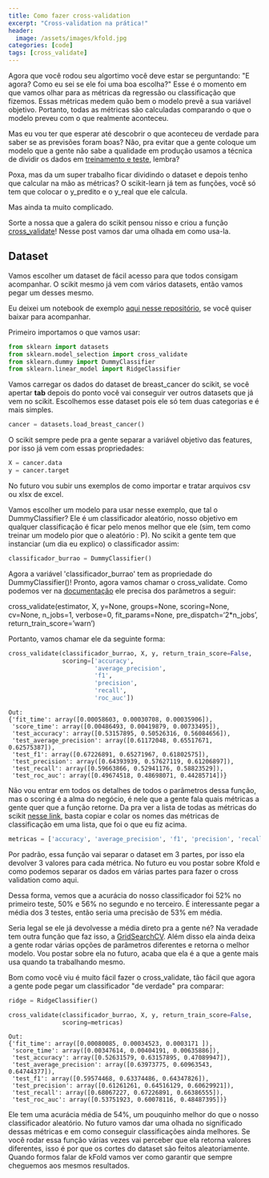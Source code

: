 ```yaml
---
title: Como fazer cross-validation
excerpt: "Cross-validation na prática!"
header:
  image: /assets/images/kfold.jpg
categories: [code]
tags: [cross_validate]
---
```


Agora que você rodou seu algortimo você deve estar se perguntando: "E agora? Como eu sei se ele foi uma boa escolha?"
Esse é o momento em que vamos olhar para as métricas da regressão ou classificação que fizemos. 
Essas métricas medem quão bem o modelo prevê a sua variável objetivo. 
Portanto, todas as métricas são calculadas comparando o que o modelo preveu com o que realmente aconteceu.

Mas eu vou ter que esperar até descobrir o que aconteceu de verdade para saber se as previsões foram boas?
Não, pra evitar que a gente coloque um modelo que a gente não sabe a qualidade em produção usamos a técnica de dividir
os dados em [treinamento e teste][blog_train_test], lembra?

Poxa, mas da um super trabalho ficar dividindo o dataset e depois tenho que calcular na mão as métricas?
O scikit-learn já tem as funções, você só tem que colocar o y_predito e o y_real que ele calcula.

Mas ainda ta muito complicado.

Sorte a nossa que a galera do scikit pensou nisso e criou a função [cross_validate][cross_validate]! 
Nesse post vamos dar uma olhada em como usa-la.

## Dataset

Vamos escolher um dataset de fácil acesso para que todos consigam acompanhar.
O scikit mesmo já vem com vários datasets, então vamos pegar um desses mesmo.

Eu deixei um notebook de exemplo [aqui nesse repositório][repo_exemplo], se você quiser baixar para acompanhar.

Primeiro importamos o que vamos usar:
```python
from sklearn import datasets
from sklearn.model_selection import cross_validate
from sklearn.dummy import DummyClassifier
from sklearn.linear_model import RidgeClassifier
```
Vamos carregar os dados do dataset de breast_cancer do scikit, se você apertar **tab** depois do ponto você vai conseguir ver outros datasets que já vem no scikit. Escolhemos esse dataset pois ele só tem duas categorias e é mais simples.

```python
cancer = datasets.load_breast_cancer()
```
O scikit sempre pede pra a gente separar a variável objetivo das features, por isso já vem com essas propriedades:
```python
X = cancer.data
y = cancer.target
```
No futuro vou subir uns exemplos de como importar e tratar arquivos csv ou xlsx de excel.

Vamos escolher um modelo para usar nesse exemplo, que tal o DummyClassifier? Ele é um classificador aleatório, nosso objetivo em qualquer classificação é ficar pelo menos melhor que ele (sim, tem como treinar um modelo pior que o aleatório : P). No scikit a gente tem que instanciar (um dia eu explico) o classificador assim:


```python
classificador_burrao = DummyClassifier()
```

Agora a variável 'classificador_burrao' tem as propriedade do DummyClassifier()! Pronto, agora vamos chamar o cross_validate. Como podemos ver na [documentação](http://scikit-learn.org/stable/modules/generated/sklearn.model_selection.cross_validate.html) ele precisa dos parâmetros a seguir:

cross_validate(estimator, X, y=None, groups=None, scoring=None, cv=None, n_jobs=1, verbose=0, fit_params=None, pre_dispatch=‘2*n_jobs’, return_train_score=’warn’)

Portanto, vamos chamar ele da seguinte forma:


```python
cross_validate(classificador_burrao, X, y, return_train_score=False,
               scoring=['accuracy',
                        'average_precision',
                        'f1',
                        'precision',
                        'recall',
                        'roc_auc'])
```

```
Out:
{'fit_time': array([0.00058603, 0.00030708, 0.00035906]),
 'score_time': array([0.00486493, 0.00419879, 0.00733495]),
 'test_accuracy': array([0.53157895, 0.50526316, 0.56084656]),
 'test_average_precision': array([0.61172048, 0.65517671, 0.62575387]),
 'test_f1': array([0.67226891, 0.65271967, 0.61802575]),
 'test_precision': array([0.64393939, 0.57627119, 0.61206897]),
 'test_recall': array([0.59663866, 0.52941176, 0.58823529]),
 'test_roc_auc': array([0.49674518, 0.48698071, 0.44285714])}
```

Não vou entrar em todos os detalhes de todos o parâmetros dessa função, mas o scoring é a alma do negócio, é nele que a gente fala quais métricas a gente quer que a função retorne. Da pra ver a lista de todas as métricas do scikit [nesse link](http://scikit-learn.org/stable/modules/model_evaluation.html#scoring-parameter), basta copiar e colar os nomes das métricas de classificação em uma lista, que foi o que eu fiz acima.

```python
metricas = ['accuracy', 'average_precision', 'f1', 'precision', 'recall', 'roc_auc']
```

Por padrão, essa função vai separar o dataset em 3 partes, por isso ela devolver 3 valores para cada métrica. No futuro eu vou postar sobre Kfold e como podemos separar os dados em várias partes para fazer o cross validation como aqui.

Dessa forma, vemos que a acurácia do nosso classificador foi 52% no primeiro teste, 50% e 56% no segundo e no terceiro. É interessante pegar a média dos 3 testes, então seria uma precisão de 53% em média.

Seria legal se ele já devolvesse a média direto pra a gente né? Na veradade tem outra função que faz isso, a [GridSearchCV](http://scikit-learn.org/stable/modules/generated/sklearn.model_selection.GridSearchCV.html). Além disso ela ainda deixa a gente rodar várias opções de  parâmetros diferentes e retorna o melhor modelo. Vou postar sobre ela no futuro, acaba que ela é a que a gente mais usa quando ta trabalhando mesmo.

Bom como você viu é muito fácil fazer o cross_validate, tão fácil que agora a gente pode pegar um classificador "de verdade" pra comparar:

```python
ridge = RidgeClassifier()
```

```python
cross_validate(classificador_burrao, X, y, return_train_score=False,
               scoring=metricas)
```

```
Out:
{'fit_time': array([0.00080085, 0.00034523, 0.0003171 ]),
 'score_time': array([0.00347614, 0.00404191, 0.00635886]),
 'test_accuracy': array([0.52631579, 0.63157895, 0.47089947]),
 'test_average_precision': array([0.63973775, 0.60963543, 0.64744377]),
 'test_f1': array([0.59574468, 0.63374486, 0.64347826]),
 'test_precision': array([0.61261261, 0.64516129, 0.60629921]),
 'test_recall': array([0.68067227, 0.67226891, 0.66386555]),
 'test_roc_auc': array([0.53751923, 0.60078116, 0.48487395])}
```

Ele tem uma acurácia média de 54%, um pouquinho melhor do que o nosso classificador aleatório. No futuro vamos dar uma olhada no significado dessas métricas e em como conseguir classificações ainda melhores. Se você rodar essa função várias vezes vai perceber que ela retorna valores diferentes, isso é por que os cortes do dataset são feitos aleatoriamente. Quando formos falar de kFold vamos ver como garantir que sempre cheguemos aos mesmos resultados.

[blog_train_test]:https://gusrabbit.com/intuition/treino-teste/
[cross_validate]:http://scikit-learn.org/stable/modules/generated/sklearn.model_selection.cross_validate.html
[melhor_livro]:https://www.packtpub.com/big-data-and-business-intelligence/python-machine-learning-second-edition
[repo_exemplo]:https://github.com/gusrabbit/blog-examples/blob/master/cross_validate.ipynb